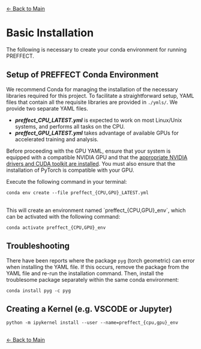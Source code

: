 [← Back to Main](readme.md#installation)

# Basic Installation

The following is necessary to create your conda environment for running PREFFECT.

## Setup of PREFFECT Conda Environment

We recommend Conda for managing the installation of the necessary libraries required for this project. To facilitate a straightforward setup, YAML files that contain all the requisite libraries are provided in `./ymls/`. We provide two separate YAML files. 
- **_preffect_CPU_LATEST.yml_** is expected to work on most Linux/Unix systems, and performs all tasks on the CPU. 
- **_preffect_GPU_LATEST.yml_** takes advantage of available GPUs for accelerated training and analysis. 

Before proceeding with the GPU YAML, ensure that your system is equipped with a compatible NVIDIA GPU and that the [appropriate NVIDIA drivers and CUDA toolkit are installed](https://developer.nvidia.com/cuda-downloads). You must also ensure that the installation of PyTorch is compatible with your GPU.

Execute the following command in your terminal:
```
conda env create --file preffect_{CPU,GPU}_LATEST.yml 
```

<br>
This will create an environment named `preffect_{CPU,GPU}_env`, which can be activated with the following command:

```
conda activate preffect_{CPU,GPU}_env
```

## Troubleshooting
There have been reports where the package `pyg` (torch geometric) can error when installing the YAML file. If this occurs, remove the package from the YAML file and re-run the installation command. Then, install the troublesome package separately within the same conda environment:

```
conda install pyg -c pyg
```


## Creating a Kernel (e.g. VSCODE or Jupyter)
```
python -m ipykernel install --user --name=preffect_{cpu,gpu}_env
```

##
[← Back to Main](readme.md#installation)